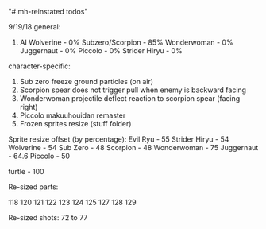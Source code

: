 "# mh-reinstated todos" 

9/19/18
general:
1. AI
Wolverine - 0%
Subzero/Scorpion - 85%
Wonderwoman - 0%
Juggernaut - 0%
Piccolo - 0%
Strider Hiryu - 0%

character-specific:

1. Sub zero freeze ground particles (on air)
2. Scorpion spear does not trigger pull when enemy is backward facing
3. Wonderwoman projectile deflect reaction to scorpion spear (facing right)
4. Piccolo makuuhouidan remaster
5. Frozen sprites resize (stuff folder)

Sprite resize offset (by percentage):
Evil Ryu - 55
Strider Hiryu - 54
Wolverine - 54
Sub Zero - 48
Scorpion - 48
Wonderwoman - 75
Juggernaut - 64.6
Piccolo - 50

turtle - 100

Re-sized parts:

118
120
121
122
123
124
125
127
128
129

Re-sized shots:
72 to 77